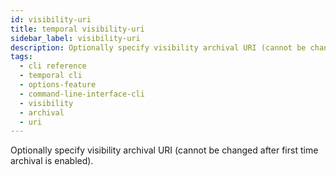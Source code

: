 ```yaml
---
id: visibility-uri
title: temporal visibility-uri
sidebar_label: visibility-uri
description: Optionally specify visibility archival URI (cannot be changed after first time archival is enabled).
tags:
  - cli reference
  - temporal cli
  - options-feature
  - command-line-interface-cli
  - visibility
  - archival
  - uri
---
```


Optionally specify visibility archival URI (cannot be changed after first time archival is enabled).
